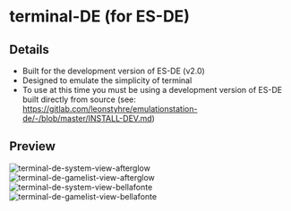 # terminal-DE (for ES-DE)

## Details

- Built for the development version of ES-DE (v2.0)
- Designed to emulate the simplicity of terminal
- To use at this time you must be using a development version of ES-DE built directly from source (see: https://gitlab.com/leonstyhre/emulationstation-de/-/blob/master/INSTALL-DEV.md)

## Preview
 
![terminal-de-system-view-afterglow](https://user-images.githubusercontent.com/1454947/165157839-47b13f14-0bac-40d1-9456-4b1eabc75e62.png)
![terminal-de-gamelist-view-afterglow](https://user-images.githubusercontent.com/1454947/165157859-28d215a3-0922-4e3b-99b5-17f52eee6814.png)
![terminal-de-system-view-bellafonte](https://user-images.githubusercontent.com/1454947/165157874-584e396a-1257-4c3c-8159-ade915069fcd.png)
![terminal-de-gamelist-view-bellafonte](https://user-images.githubusercontent.com/1454947/165157885-a40686a7-8023-489c-a6f2-86514742cee2.png)
